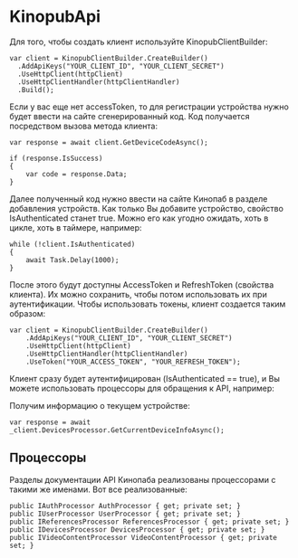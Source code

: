 # KinopubApi
Для того, чтобы создать клиент используйте KinopubClientBuilder:

	var client = KinopubClientBuilder.CreateBuilder()
      .AddApiKeys("YOUR_CLIENT_ID", "YOUR_CLIENT_SECRET")
      .UseHttpClient(httpClient)
      .UseHttpClientHandler(httpClientHandler)
      .Build();

Если у вас еще нет accessToken, то для регистрации устройства нужно будет ввести на сайте сгенерированный код.
Код получается посредством вызова метода клиента:

	var response = await client.GetDeviceCodeAsync();

	if (response.IsSuccess)
	{
		var code = response.Data;
	}
	
Далее полученный код нужно ввести на сайте Кинопаб в разделе добавления устройств.
Как только Вы добавите устройство, свойство IsAuthenticated станет true. Можно его как угодно ожидать, хоть в цикле, хоть в таймере, например:

	while (!client.IsAuthenticated)
	{
		await Task.Delay(1000);
	}
	
После этого будут доступны AccessToken и RefreshToken (свойства клиента). Их можно сохранить, чтобы потом использовать их при аутентификации. 
Чтобы использовать токены, клиент создается таким образом:

	var client = KinopubClientBuilder.CreateBuilder()
		.AddApiKeys("YOUR_CLIENT_ID", "YOUR_CLIENT_SECRET")
		.UseHttpClient(httpClient)
		.UseHttpClientHandler(httpClientHandler)
		.UseToken("YOUR_ACCESS_TOKEN", "YOUR_REFRESH_TOKEN");
		
Клиент сразу будет аутентифицирован (IsAuthenticated == true), и Вы можете использовать процессоры для обращения к API, например:

Получим информацию о текущем устройстве:

	var response = await _client.DevicesProcessor.GetCurrentDeviceInfoAsync();

## Процессоры
Разделы документации API Кинопаба реализованы процессорами с такими же именами. Вот все реализованные:

	public IAuthProcessor AuthProcessor { get; private set; }
	public IUserProcessor UserProcessor { get; private set; }
	public IReferencesProcessor ReferencesProcessor { get; private set; }
	public IDevicesProcessor DevicesProcessor { get; private set; }
	public IVideoContentProcessor VideoContentProcessor { get; private set; }
